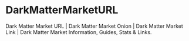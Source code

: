 # DarkMatterMarketURL
Dark Matter Market URL | Dark Matter Market Onion | Dark Matter Market Link | Dark Matter Market Information, Guides, Stats &amp; Links.
